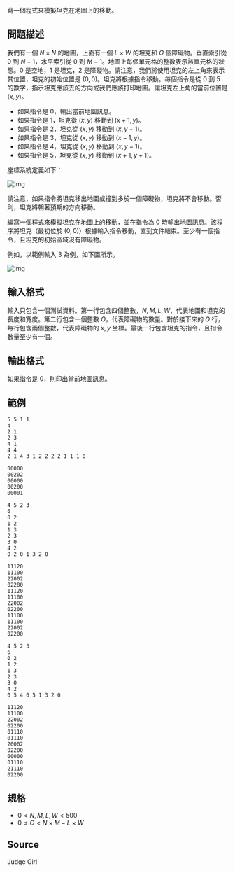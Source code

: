 寫一個程式來模擬坦克在地圖上的移動。

## 問題描述

我們有一個 $N \times N$ 的地圖，上面有一個 $L \times W$ 的坦克和 $O$ 個障礙物。垂直索引從 $0$ 到 $N − 1$，水平索引從 $0$ 到 $M − 1$。地圖上每個單元格的整數表示該單元格的狀態。$0$ 是空地，$1$ 是坦克，$2$ 是障礙物。請注意，我們將使用坦克的左上角來表示其位置，坦克的初始位置是 $(0,0)$。坦克將根據指令移動。每個指令是從 $0$ 到 $5$ 的數字，指示坦克應該去的方向或我們應該打印地圖。讓坦克左上角的當前位置是 $(x,y)$。

- 如果指令是 $0$，輸出當前地圖訊息。
- 如果指令是 $1$，坦克從 $(x,y)$ 移動到 $(x+1,y)$。
- 如果指令是 $2$，坦克從 $(x,y)$ 移動到 $(x,y+1)$。
- 如果指令是 $3$，坦克從 $(x,y)$ 移動到 $(x−1,y)$。
- 如果指令是 $4$，坦克從 $(x,y)$ 移動到 $(x,y−1)$。
- 如果指令是 $5$，坦克從 $(x,y)$ 移動到 $(x+1,y+1)$。

座標系統定義如下：

![img](file://1.png)

請注意，如果指令將坦克移出地圖或撞到多於一個障礙物，坦克將不會移動。否則，坦克將朝著預期的方向移動。

編寫一個程式來模擬坦克在地圖上的移動，並在指令為 $0$ 時輸出地圖訊息。該程序將坦克（最初位於 $(0,0)$）根據輸入指令移動，直到文件結束。至少有一個指令，且坦克的初始區域沒有障礙物。

例如，以範例輸入 3 為例，如下圖所示。

![img](file://2.png)

## 輸入格式

輸入只包含一個測試資料。第一行包含四個整數，$N, M, L, W$，代表地圖和坦克的長度和寬度。第二行包含一個整數 $O$，代表障礙物的數量。對於接下來的 $O$ 行，每行包含兩個整數，代表障礙物的 $x, y$ 坐標。最後一行包含坦克的指令，且指令數量至少有一個。

## 輸出格式

如果指令是 $0$，則印出當前地圖訊息。

## 範例

```input1
5 5 1 1
4
2 1
2 3
4 1
4 4
2 1 4 3 1 2 2 2 2 1 1 1 0
```

```output1
00000
00202
00000
00200
00001
```

```input2
4 5 2 3
6
0 2
1 2
1 3
2 3
3 0
4 2
0 2 0 1 3 2 0
```

```output2
11120
11100
22002
02200
11120
11100
22002
02200
11100
11100
22002
02200
```

```input3
4 5 2 3
6
0 2
1 2
1 3
2 3
3 0
4 2
0 5 4 0 5 1 3 2 0
```

```output3
11120
11100
22002
02200
01110
01110
20002
02200
00000
01110
21110
02200
```

## 規格

- $0 \lt N, M, L, W \lt 500$
- $0 \leq O \lt N \times M − L \times W$

## Source

Judge Girl